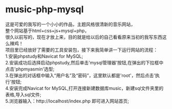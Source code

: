# music-php-mysql
这是可爱的我写的一个小小的作品，主题风格很清新的音乐网站，  
整个网站基于html+css+js+mysql+php，  
很久以前写的，现在才放上来，目的就是给以后的自己看看原来当初的我写东西这么辣鸡！  
项目里已经放好了需要的工具安装包，接下来我简单讲一下运行网站的流程：  
1.安装phpstudy和Navicat for MySQL;  
2.安装成功后选择启动phpstudy,然后单击'mysql管理器'按钮,在弹出的下拉框中点击'phpmyasmin'选型;  
3.在弹出的对话框中输入“用户名”及“密码”，这里默认都是'root'，然后点击'执行'按钮;  
4.安装完成Navicat for MySQL,打开连接新建数据库music，新建sql文件夹里的表格,导入sql文件;  
5.浏览器输入：http://localhost/index.php 即可进入网站首页;
